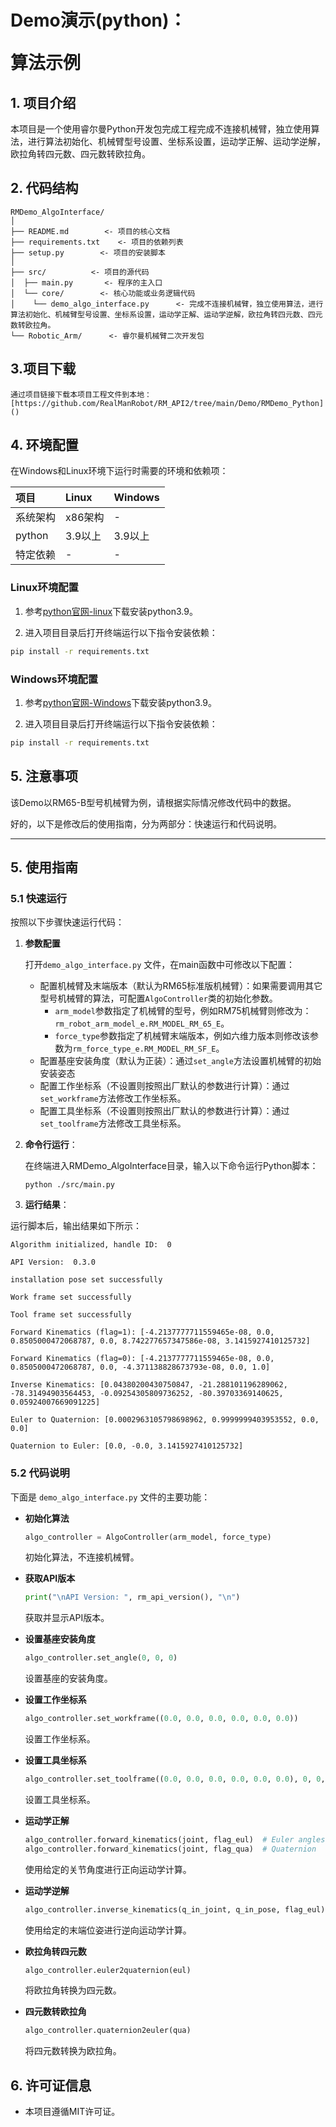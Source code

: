 # <p class="hidden">Demo演示(python)：</p>算法示例

## 1. 项目介绍

本项目是一个使用睿尔曼Python开发包完成工程完成不连接机械臂，独立使用算法，进行算法初始化、机械臂型号设置、坐标系设置，运动学正解、运动学逆解，欧拉角转四元数、四元数转欧拉角。

## 2. 代码结构

```
RMDemo_AlgoInterface/
│
├── README.md        <- 项目的核心文档
├── requirements.txt    <- 项目的依赖列表
├── setup.py        <- 项目的安装脚本
│
├── src/          <- 项目的源代码
│  ├── main.py       <- 程序的主入口
│  └── core/        <- 核心功能或业务逻辑代码
│    └── demo_algo_interface.py      <- 完成不连接机械臂，独立使用算法，进行算法初始化、机械臂型号设置、坐标系设置，运动学正解、运动学逆解，欧拉角转四元数、四元数转欧拉角。
└── Robotic_Arm/      <- 睿尔曼机械臂二次开发包
```

## 3.项目下载

    通过项目链接下载本项目工程文件到本地：[https://github.com/RealManRobot/RM_API2/tree/main/Demo/RMDemo_Python]()

## 4. 环境配置

在Windows和Linux环境下运行时需要的环境和依赖项：

| 项目         | Linux     | Windows   |
| :--          | :--       | :--       |
| 系统架构     | x86架构   | -         |
| python       | 3.9以上   | 3.9以上   |
| 特定依赖     | -         | -         |

### Linux环境配置

   1. 参考[python官网-linux](https://www.python.org/downloads/source/)下载安装python3.9。

   2. 进入项目目录后打开终端运行以下指令安装依赖：

```bash
pip install -r requirements.txt
```

### Windows环境配置

   1. 参考[python官网-Windows](https://www.python.org/downloads/windows/)下载安装python3.9。

   2. 进入项目目录后打开终端运行以下指令安装依赖：

```bash
pip install -r requirements.txt
```

## 5. 注意事项

该Demo以RM65-B型号机械臂为例，请根据实际情况修改代码中的数据。

好的，以下是修改后的使用指南，分为两部分：快速运行和代码说明。

---

## 5. 使用指南

### 5.1 快速运行

按照以下步骤快速运行代码：

1. **参数配置**

   打开`demo_algo_interface.py` 文件，在main函数中可修改以下配置：

   - 配置机械臂及末端版本（默认为RM65标准版机械臂）：如果需要调用其它型号机械臂的算法，可配置`AlgoController`类的初始化参数。
     - `arm_model`参数指定了机械臂的型号，例如RM75机械臂则修改为：`rm_robot_arm_model_e.RM_MODEL_RM_65_E`。
     - `force_type`参数指定了机械臂末端版本，例如六维力版本则修改该参数为`rm_force_type_e.RM_MODEL_RM_SF_E`。
   - 配置基座安装角度（默认为正装）：通过`set_angle`方法设置机械臂的初始安装姿态
   - 配置工作坐标系（不设置则按照出厂默认的参数进行计算）：通过`set_workframe`方法修改工作坐标系。
   - 配置工具坐标系（不设置则按照出厂默认的参数进行计算）：通过`set_toolframe`方法修改工具坐标系。

2. **命令行运行**：

   在终端进入RMDemo_AlgoInterface目录，输入以下命令运行Python脚本：

   ```
   python ./src/main.py
   ```

3. **运行结果**：

运行脚本后，输出结果如下所示：

```
Algorithm initialized, handle ID:  0

API Version:  0.3.0 

installation pose set successfully

Work frame set successfully

Tool frame set successfully

Forward Kinematics (flag=1): [-4.2137777711559465e-08, 0.0, 0.8505000472068787, 0.0, 8.742277657347586e-08, 3.1415927410125732]

Forward Kinematics (flag=0): [-4.2137777711559465e-08, 0.0, 0.8505000472068787, 0.0, -4.371138828673793e-08, 0.0, 1.0]

Inverse Kinematics: [0.04380200430750847, -21.288101196289062, -78.31494903564453, -0.09254305809736252, -80.39703369140625, 0.05924007669091225]

Euler to Quaternion: [0.0002963105798698962, 0.9999999403953552, 0.0, 0.0]

Quaternion to Euler: [0.0, -0.0, 3.1415927410125732]
```

### **5.2 代码说明**

下面是 `demo_algo_interface.py` 文件的主要功能：

- **初始化算法**

    ```python
    algo_controller = AlgoController(arm_model, force_type)
    ```
    初始化算法，不连接机械臂。

- **获取API版本**

    ```python
    print("\nAPI Version: ", rm_api_version(), "\n")
    ```
    获取并显示API版本。

- **设置基座安装角度**

    ```python
    algo_controller.set_angle(0, 0, 0)
    ```
    设置基座的安装角度。

- **设置工作坐标系**

    ```python
    algo_controller.set_workframe((0.0, 0.0, 0.0, 0.0, 0.0, 0.0))
    ```
    设置工作坐标系。

- **设置工具坐标系**

    ```python
    algo_controller.set_toolframe((0.0, 0.0, 0.0, 0.0, 0.0, 0.0), 0, 0, 0, 0)
    ```
    设置工具坐标系。

- **运动学正解**

    ```python
    algo_controller.forward_kinematics(joint, flag_eul)  # Euler angles
    algo_controller.forward_kinematics(joint, flag_qua)  # Quaternion
    ```
    使用给定的关节角度进行正向运动学计算。

- **运动学逆解**

    ```python
    algo_controller.inverse_kinematics(q_in_joint, q_in_pose, flag_eul)
    ```
    使用给定的末端位姿进行逆向运动学计算。

- **欧拉角转四元数**

    ```python
    algo_controller.euler2quaternion(eul)
    ```
    将欧拉角转换为四元数。

- **四元数转欧拉角**

    ```python
    algo_controller.quaternion2euler(qua)
    ```
    将四元数转换为欧拉角。

## 6. 许可证信息

- 本项目遵循MIT许可证。
